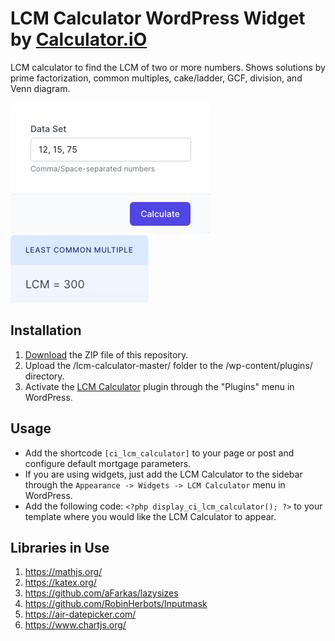 # LCM Calculator WordPress Widget by [Calculator.iO](https://www.calculator.io/ "Calculator.iO Homepage")

LCM calculator to find the LCM of two or more numbers. Shows solutions by prime factorization, common multiples, cake/ladder, GCF, division, and Venn diagram.

![LCM Calculator Input Form](/assets/images/screenshot-1.png "LCM Calculator Input Form")
![LCM Calculator Calculation Results](/assets/images/screenshot-2.png "LCM Calculator Calculation Results")

## Installation

1. [Download](https://github.com/pub-calculator-io/age-calculator/archive/refs/heads/master.zip) the ZIP file of this repository.
2. Upload the /lcm-calculator-master/ folder to the /wp-content/plugins/ directory.
3. Activate the [LCM Calculator](https://www.calculator.io/lcm-calculator/ "LCM Calculator Homepage") plugin through the "Plugins" menu in WordPress.

## Usage
* Add the shortcode `[ci_lcm_calculator]` to your page or post and configure default mortgage parameters.
* If you are using widgets, just add the LCM Calculator to the sidebar through the `Appearance -> Widgets -> LCM Calculator` menu in WordPress.
* Add the following code: `<?php display_ci_lcm_calculator(); ?>` to your template where you would like the LCM Calculator to appear.

## Libraries in Use
1. https://mathjs.org/
2. https://katex.org/
3. https://github.com/aFarkas/lazysizes
4. https://github.com/RobinHerbots/Inputmask
5. https://air-datepicker.com/
6. https://www.chartjs.org/
